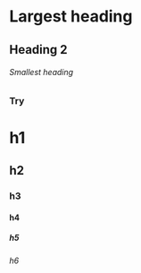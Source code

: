 # Largest heading
## Heading 2
###### Smallest heading

### Try

# h1
## h2
### h3
#### h4
##### h5
###### h6
